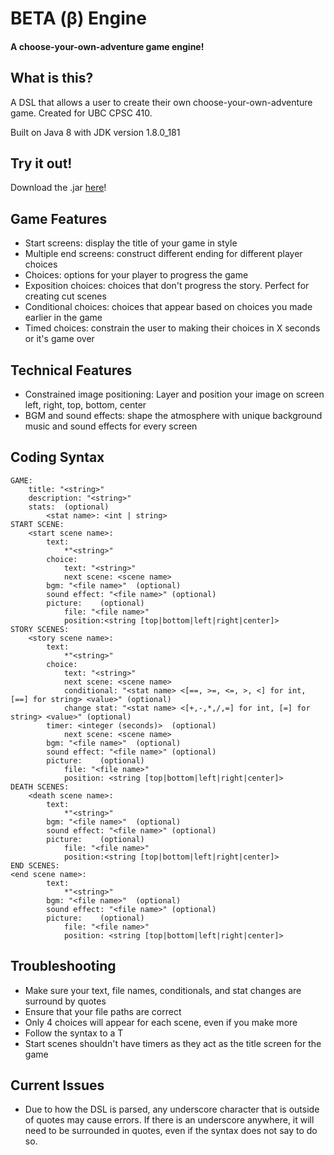 # BETA (β) Engine
#### A choose-your-own-adventure game engine!

## What is this?
A DSL that allows a user to create their own choose-your-own-adventure game. Created for UBC CPSC 410.

Built on Java 8 with JDK version 1.8.0_181

## Try it out!
Download the .jar [here](https://drive.google.com/open?id=1qwTiAtOuj0PNbt0xrk85thoUz5RO7cv1)!

## Game Features
* Start screens: display the title of your game in style
* Multiple end screens: construct different ending for different player choices
* Choices: options for your player to progress the game
* Exposition choices: choices that don't progress the story. Perfect for creating cut scenes
* Conditional choices: choices that appear based on choices you made earlier in the game
* Timed choices: constrain the user to making their choices in X seconds or it's game over

## Technical Features
* Constrained image positioning: Layer and position your image on screen left, right, top, bottom, center
* BGM and sound effects: shape the atmosphere with unique background music and sound effects for every screen

## Coding Syntax
```
GAME:
	title: "<string>"
	description: "<string>"
	stats:	(optional)
		<stat name>: <int | string>
START SCENE:
	<start scene name>:
		text:
			*"<string>"
		choice:
			text: "<string>"
			next scene: <scene name>
		bgm: "<file name>"	(optional)
		sound effect: "<file name>"	(optional)
		picture:	(optional)
			file: "<file name>"
			position:<string [top|bottom|left|right|center]>
STORY SCENES:
	<story scene name>:
		text:
			*"<string>"
		choice:
			text: "<string>"
			next scene: <scene name>
			conditional: "<stat name> <[==, >=, <=, >, <] for int, [==] for string> <value>" (optional)
			change stat: "<stat name> <[+,-,*,/,=] for int, [=] for string> <value>" (optional)
		timer: <integer (seconds)>	(optional)
		    next scene: <scene name>
		bgm: "<file name>"	(optional)
		sound effect: "<file name>"	(optional)
		picture:	(optional)
			file: "<file name>"
			position: <string [top|bottom|left|right|center]>
DEATH SCENES:
	<death scene name>:
		text:
			*"<string>"
		bgm: "<file name>"	(optional)
		sound effect: "<file name>"	(optional)
		picture:	(optional)
			file: "<file name>"
			position:<string [top|bottom|left|right|center]>
END SCENES:
<end scene name>:
		text:
			*"<string>"
		bgm: "<file name>"	(optional)
		sound effect: "<file name>"	(optional)
		picture:	(optional)
			file: "<file name>"
			position: <string [top|bottom|left|right|center]>
```

## Troubleshooting
* Make sure your text, file names, conditionals, and stat changes are surround by quotes
* Ensure that your file paths are correct
* Only 4 choices will appear for each scene, even if you make more
* Follow the syntax to a T
* Start scenes shouldn't have timers as they act as the title screen for the game

## Current Issues
* Due to how the DSL is parsed, any underscore character that is outside of quotes may cause errors.
If there is an underscore anywhere, it will need to be surrounded in quotes, even if the syntax does not say to do so.